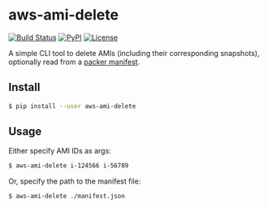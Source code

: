 # aws-ami-delete

[![Build Status](https://travis-ci.com/lifeofguenter/aws-ami-delete.svg?branch=main)](https://travis-ci.org/lifeofguenter/aws-ami-delete)
[![PyPI](https://img.shields.io/pypi/v/aws-ami-delete.svg)](https://pypi.org/project/aws-ami-delete/)
[![License](https://img.shields.io/github/license/lifeofguenter/aws-ami-delete.svg)](LICENSE)

A simple CLI tool to delete AMIs (including their corresponding snapshots),
optionally read from a [packer manifest](https://www.packer.io/docs/post-processors/manifest).

## Install

```bash
$ pip install --user aws-ami-delete
```

## Usage

Either specify AMI IDs as args:

```bash
$ aws-ami-delete i-124566 i-56789
```

Or, specify the path to the manifest file:

```bash
$ aws-ami-delete ./manifest.json
```
